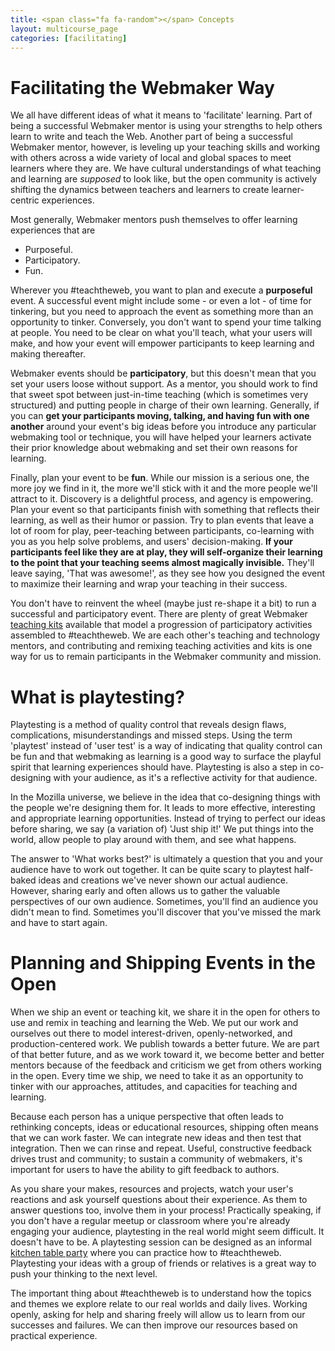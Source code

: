 ```yaml
---
title: <span class="fa fa-random"></span> Concepts
layout: multicourse_page
categories: [facilitating]
---
```


# Facilitating the Webmaker Way

We all have different ideas of what it means to 'facilitate' learning. Part of being a successful Webmaker mentor is using your strengths to help others learn to write and teach the Web. Another part of being a successful Webmaker mentor, however, is leveling up your teaching skills and working with others across a wide variety of local and global spaces to meet learners where they are. We have cultural understandings of what teaching and learning are <em>supposed</em> to look like, but the open community is actively shifting the dynamics between teachers and learners to create learner-centric experiences. 

Most generally, Webmaker mentors push themselves to offer learning experiences that are

* Purposeful.
* Participatory.
* Fun.

Wherever you #teachtheweb, you want to plan and execute a <strong>purposeful</strong> event. A successful event might include some - or even a lot - of time for tinkering, but you need to approach the event as something more than an opportunity to tinker. Conversely, you don't want to spend your time talking at people. You need to be clear on what you'll teach, what your users will make, and how your event will empower participants to keep learning and making thereafter.

Webmaker events should be <strong>participatory</strong>, but this doesn't mean that you set your users loose without support. As a mentor, you should work to find that sweet spot between just-in-time teaching (which is sometimes very structured) and putting people in charge of their own learning. Generally, if you can <strong>get your participants moving, talking, and having fun with one another</strong> around your event's big ideas before you introduce any particular webmaking tool or technique, you will have helped your learners activate their prior knowledge about webmaking and set their own reasons for learning.

Finally, plan your event to be <strong>fun</strong>. While our mission is a serious one, the more joy we find in it, the more we'll stick with it and the more people we'll attract to it. Discovery is a delightful process, and agency is empowering. Plan your event so that participants finish with something that reflects their learning, as well as their humor or passion. Try to plan events that leave a lot of room for play, peer-teaching between participants, co-learning with you as you help solve problems, and users' decision-making. <strong>If your participants feel like they are at play, they will self-organize their learning to the point that your teaching seems almost magically invisible.</strong> They'll leave saying, 'That was awesome!', as they see how you designed the event to maximize their learning and wrap your teaching in their success.

You don't have to reinvent the wheel (maybe just re-shape it a bit) to run a successful and participatory event. There are plenty of great Webmaker <a href="http://webmaker.org/teach">teaching kits</a> available that model a progression of participatory activities assembled to #teachtheweb. We are each other's teaching and technology mentors, and contributing and remixing teaching activities and kits is one way for us to remain participants in the Webmaker community and mission.

# What is playtesting?

Playtesting is a method of quality control that reveals design flaws, complications, misunderstandings and missed steps. Using the term 'playtest' instead of 'user test' is a way of indicating that quality control can be fun and that webmaking as learning is a good way to surface the playful spirit that learning experiences should have. Playtesting is also a step in co-designing with your audience, as it's a reflective activity for that audience.

In the Mozilla universe, we believe in the idea that co-designing things with the people we're designing them for. It leads to more effective, interesting and appropriate learning opportunities. Instead of trying to perfect our ideas before sharing, we say (a variation of) 'Just ship it!' We put things into the world, allow people to play around with them, and see what happens.

The answer to 'What works best?' is ultimately a question that you and your audience have to work out together. It can be quite scary to playtest half-baked ideas and creations we've never shown our actual audience. However, sharing early and often allows us to gather the valuable perspectives of our own audience. Sometimes, you'll find an audience you didn't mean to find. Sometimes you'll discover that you've missed the mark and have to start again.

# Planning and Shipping Events in the Open

When we ship an event or teaching kit, we share it in the open for others to use and remix in teaching and learning the Web. We put our work and ourselves out there to model interest-driven, openly-networked, and production-centered work. We publish towards a better future. We are part of that better future, and as we work toward it, we become better and better mentors because of the feedback and criticism we get from others working in the open. Every time we ship, we need to take it as an opportunity to tinker with our approaches, attitudes, and capacities for teaching and learning.

Because each person has a unique perspective that often leads to rethinking concepts, ideas or educational resources, shipping often means that we can work faster. We can integrate new ideas and then test that integration. Then we can rinse and repeat. Useful, constructive feedback drives trust and community; to sustain a community of webmakers, it's important for users to have the ability to gift feedback to authors.

As you share your makes, resources and projects, watch your user's reactions and ask yourself questions about their experience. As them to answer questions too, involve them in your process! Practically speaking, if you don't have a regular meetup or classroom where you're already engaging your audience, playtesting in the real world might seem difficult. It doesn't have to be. A playtesting session can be designed as an informal <a href="http://events.webmaker.org/event-guides">kitchen table party</a> where you can practice how to #teachtheweb. Playtesting your ideas with a group of friends or relatives is a great way to push your thinking to the next level.

The important thing about #teachtheweb is to understand how the topics and themes we explore relate to our real worlds and daily lives. Working openly, asking for help and sharing freely will allow us to learn from our successes and failures. We can then improve our resources based on practical experience.